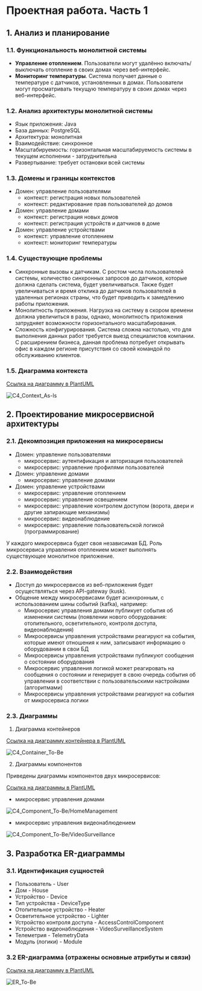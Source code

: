 # Проектная работа. Часть 1

## 1. Анализ и планирование

### 1.1. Функциональность монолитной системы

* **Управление отоплением**. Пользователи могут удалённо включать/выключать отопление в своих домах через веб-интерфейс.
* **Мониторинг температуры**. Система получает данные о температуре с датчиков, установленных в домах. Пользователи могут просматривать текущую температуру в своих домах через веб-интерфейс.

### 1.2. Анализ архитектуры монолитной системы

* Язык приложения: Java
* База данных: PostgreSQL
* Архитектура: монолитная
* Взаимодействие: синхронное
* Масштабируемость: горизонтальная масштабируемость системы в текущем исполнении - затруднительна
* Развертывание: требует остановки всей системы

### 1.3. Домены и границы контекстов

* Домен: управление пользователями
  * контекст: регистрация новых пользователей
  * контекст: редактирование прав пользователей до домов
* Домен: управление домами
  * контекст: регистрация новых домов
  * контекст: регистрация устройств и датчиков в доме
* Домен: управление устройствами
  * контекст: управление отоплением
  * контекст: мониторинг температуры

### 1.4. Существующие проблемы

* Синхронные вызовы к датчикам. С ростом числа пользователей системы, количество синхронных запросов до датчиков, которые должна сделать система, будет увеличиваться. Также будет увеличиваться и время отклика до датчиков пользователей в удаленных регионах страны, что будет приводить к замедлению работы приложения.
* Монолитность приложения. Нагрузка на систему в скором времени должна увеличиться в разы, однако, монолитность приложения затрудняет возможности горизонтального масштабирования.
* Сложность конфигурирования. Система сложна настолько, что для выполнения данных работ требуется выезд специалистов компании. С расширением бизнеса, данная проблема потребует открывать офис в каждом регионе присутствия со своей командой по обслуживанию клиентов.

### 1.5. Диаграмма контекста

[Ссылка на диаграмму в PlantUML](./diagrams/C4_Context_As-Is.puml)

![C4_Context_As-Is](./diagrams/C4_Context_As-Is.png)

## 2. Проектирование микросервисной архитектуры

### 2.1. Декомпозиция приложения на микросервисы

* Домен: управление пользователями
  * микросервис: аутентификация и авторизация пользователей
  * микросервис: управление профилями пользователей
* Домен: управление домами
  * микросервис: управление домами
* Домен: управление устройствами
  * микросервис: управление отоплением
  * микросервис: управление освещением
  * микросервис: управление контролем доступом (ворота, двери и другие запирающие механизмы)
  * микросервис: видеонаблюдение
  * микросервис: управление пользовательской логикой (программирование)

У каждого микросервиса будет своя независимая БД.
Роль микросервиса управления отоплением может выполнять существующее монолитное приложение.

### 2.2. Взаимодействия

* Доступ до микросервисов из веб-приложения будет осуществляться через API-gateway (kusk).
* Общение между микросервисами будет асинхронным, с использованием шины событий (kafka), например:
  * Микросервис управления домами публикует события об изменении системы (появлении нового оборудования: отопительного, осветительного, контроля доступа, видеонаблюдения)
  * Микросервисы управления устройствами реагируют на события, которые имеют отношения к ним, записывают информацию о оборудовании в свои БД
  * Микросервисы управления устройствами публикуют сообщения о состоянии оборудования
  * Микросервис управления логикой может реагировать на сообщения о состоянии и генерирует в свою очередь события об управлении в соответствии с пользовательскими настройками (алгоритмами)
  * Микросервисы управления устройствами реагируют на события от микросервиса логики

### 2.3. Диаграммы

1. Диаграмма контейнеров

[Ссылка на диаграмму контейнера в PlantUML](./diagrams/C4_Container_To-Be.puml)

![C4_Container_To-Be](./diagrams/C4_Container_To-Be.png)

2. Диаграммы компонентов

Приведены диаграммы компонентов двух микросервисов:

[Ссылка на диаграммы в PlantUML](./diagrams/C4_Component_To-Be.puml)

  - микросервис управления домами

![C4_Component_To-Be/HomeManagement](./diagrams/C4_Component_To-Be/HomeManagement.png)

  - микросервис управления видеонаблюдением

![C4_Component_To-Be/VideoSurveillance](./diagrams/C4_Component_To-Be/VideoSurveillance.png)

## 3. Разработка ER-диаграммы

### 3.1. Идентификация сущностей

* Пользователь - User
* Дом - House
* Устройство - Device
* Тип устройства - DeviceType
* Отопительное устройство - Heater
* Осветительное устройство - Lighter
* Устройство контроля доступа - AccessControlComponent
* Устройство видеонаблюдения - VideoSurveillanceSystem
* Телеметрия - TelemetryData
* Модуль (логики) - Module

### 3.2 ER-диаграмма (отражены основные атрибуты и связи)

[Ссылка на диаграмму в PlantUML](./diagrams/ER_To-Be.puml)

![ER_To-Be](./diagrams/ER_To-Be.png)

